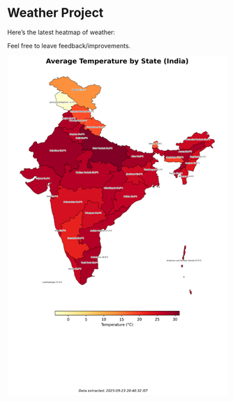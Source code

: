 # Weather Project

Here’s the latest heatmap of weather:

Feel free to leave feedback/improvements.

![India Heatmap](docs/assets/india_heatmap.png?v=D2B86B)
